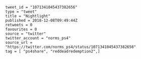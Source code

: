 ```
tweet_id = "1071341045437382656"
type = "tweet"
title = "Nightlight"
published = 2018-12-08T09:49:44Z
retweets = 0
favourites = 0
source = "twitter"
twitter_account = "norms_ps4"
source_url = "https://twitter.com/norms_ps4/status/1071341045437382656"
tag = [ "ps4share", "reddeadredemption2",]
```

<p class='image'><img src='https://mnf.m17s.net/2018/12/08/Dt4rAH_X4AA4fZT.jpg' alt=''></p>

